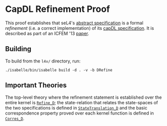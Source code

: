 <!--
     Copyright 2020, Data61, CSIRO (ABN 41 687 119 230)

     SPDX-License-Identifier: CC-BY-SA-4.0
-->

CapDL Refinement Proof
======================

This proof establishes that seL4's [abstract specification][aspec] is
a formal *refinement* (i.e. a correct implementation) of its [capDL
specification][capDL]. It is described as part of an ICFEM '13
[paper][paper].

  [aspec]: ../../spec/abstract/
  [capdl]: ../../spec/capDL/
  [paper]: https://ts.data61.csiro.au/publications/nictaabstracts/Boyton_ABFGGKLS_13.abstract.pml "Formally Verified System Initialisation"

Building
--------

To build from the `l4v/` directory, run:

    ./isabelle/bin/isabelle build -d . -v -b DRefine

Important Theories
------------------

The top-level theory where the refinement statement is established over
the entire kernel is [`Refine_D`](Refine_D.thy); the state-relation that
relates the state-spaces of the two specifications is defined in
[`StateTranslation_D`](StateTranslation_D.thy) and the basic
correspondence property proved over each kernel function is defined in
[`Corres_D`](Corres_D.thy).

